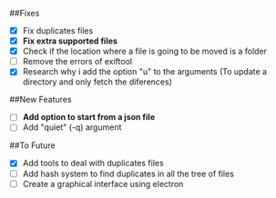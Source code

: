 ##Fixes
- [x] Fix duplicates files
- [x] **Fix extra supported files**
- [x] Check if the location where a file is going to be moved is a folder
- [ ] Remove the errors of exiftool
- [x] Research why i add the option "u" to the arguments (To update a directory and only fetch the diferences)

##New Features
- [ ] **Add option to start from a json file**
- [ ] Add "quiet" (-q) argument

##To Future
- [x] Add tools to deal with duplicates files
- [ ] Add hash system to find duplicates in all the tree of files
- [ ] Create a graphical interface using electron

